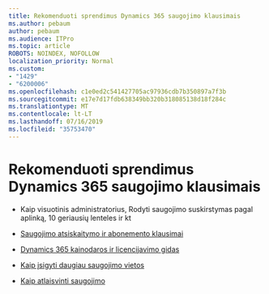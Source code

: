 ```yaml
---
title: Rekomenduoti sprendimus Dynamics 365 saugojimo klausimais
ms.author: pebaum
author: pebaum
ms.audience: ITPro
ms.topic: article
ROBOTS: NOINDEX, NOFOLLOW
localization_priority: Normal
ms.custom:
- "1429"
- "6200006"
ms.openlocfilehash: c1e0ed2c541427705ac97936cdb7b350897a7f3b
ms.sourcegitcommit: e17e7d17fdb638349bb320b318085138d18f284c
ms.translationtype: MT
ms.contentlocale: lt-LT
ms.lasthandoff: 07/16/2019
ms.locfileid: "35753470"
---
```

# <a name="recommend-solutions-for-dynamics-365-storage-issues"></a>Rekomenduoti sprendimus Dynamics 365 saugojimo klausimais

* Kaip visuotinis administratorius, Rodyti saugojimo suskirstymas pagal aplinką, 10 geriausių lenteles ir kt

* [Saugojimo atsiskaitymo ir abonemento klausimai](https://docs.microsoft.com/dynamics365/customer-engagement/admin/contact-information-microsoft-dynamics-365-online-billing-support)

* [Dynamics 365 kainodaros ir licencijavimo gidas](https://dynamics.microsoft.com/pricing/)

* [Kaip įsigyti daugiau saugojimo vietos](https://docs.microsoft.com/en-us/dynamics365/customer-engagement/admin/manage-storage#add-storage-to-dynamics-365-online)

* [Kaip atlaisvinti saugojimo](https://docs.microsoft.com/dynamics365/customer-engagement/admin/free-storage-space)
